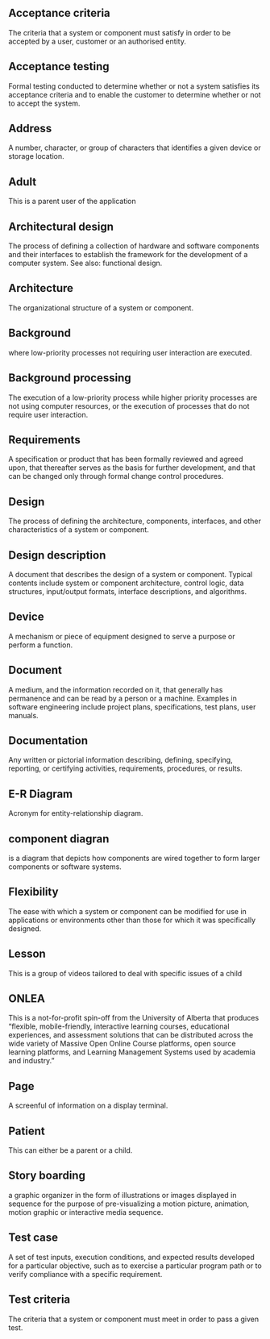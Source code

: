 ## Acceptance criteria 
The criteria that a system or component must satisfy in order to be accepted by a user, customer or an authorised entity.

## Acceptance testing
Formal testing conducted to determine whether or not a system satisfies its acceptance criteria and to enable the customer to determine whether or not to accept the system.

## Address
A number, character, or group of characters that identifies a given device or storage location.

## Adult 
This is a parent user of the application

## Architectural design
The process of defining a collection of hardware and software components and their interfaces to establish the framework for the development of a computer system. See also: functional design.

## Architecture
The organizational structure of a system or component.

## Background
where low-priority processes not requiring user interaction are executed. 

## Background processing
The execution of a low-priority process while higher priority processes are not using computer resources, or the execution of processes that do not require user interaction.

## Requirements
A specification or product that has been formally reviewed and agreed upon, that thereafter serves as the basis for further development, and that can be changed only through formal change control procedures.


## Design
The process of defining the architecture, components, interfaces, and other characteristics of a system or component.

## Design description
A document that describes the design of a system or component. Typical contents include system or component architecture, control logic, data structures, input/output formats, interface descriptions, and algorithms.

## Device
A mechanism or piece of equipment designed to serve a purpose or perform a function.

## Document
A medium, and the information recorded on it, that generally has permanence and can be read by a person or a machine. Examples in software engineering include project plans, specifications, test plans, user manuals.

## Documentation
Any written or pictorial information describing, defining, specifying, reporting, or certifying activities, requirements, procedures, or results.

## E-R Diagram
Acronym for entity-relationship diagram.

## component diagran
is a diagram that depicts how components are wired together to form larger components or software systems.

## Flexibility
The ease with which a system or component can be modified for use in applications or environments other than those for which it was specifically designed.

## Lesson 
This is a group of videos tailored to deal with specific issues of a child 

## ONLEA
This is a not-for-profit spin-off from the University of Alberta that produces “flexible, mobile-friendly, interactive learning courses, educational experiences, and assessment solutions that can be distributed across the wide variety of Massive Open Online Course platforms, open source learning platforms, and Learning Management Systems used by academia and industry.”	

## Page
A screenful of information on a display terminal.

## Patient 
This can either be a parent or a child. 

## Story boarding 
a graphic organizer in the form of illustrations or images displayed in sequence for the purpose of pre-visualizing a motion picture, animation, motion graphic or interactive media sequence.


## Test case
A set of test inputs, execution conditions, and expected results developed for a particular objective, such as to exercise a particular program path or to verify compliance with a specific requirement.

## Test criteria
The criteria that a system or component must meet in order to pass a given test. 